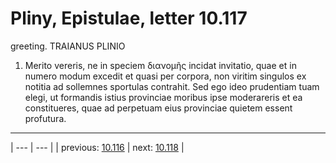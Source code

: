 # Pliny, Epistulae, letter 10.117

greeting. TRAIANUS PLINIO



1. Merito vereris, ne in speciem διανομῆς incidat invitatio, quae et in numero modum excedit et quasi per corpora, non viritim singulos ex notitia ad sollemnes sportulas contrahit. Sed ego ideo prudentiam tuam elegi, ut formandis istius provinciae moribus ipse moderareris et ea constitueres, quae ad perpetuam eius provinciae quietem essent profutura.



---

| --- | --- |
| previous: [10.116](../10.116/) | next: [10.118](../10.118/) |